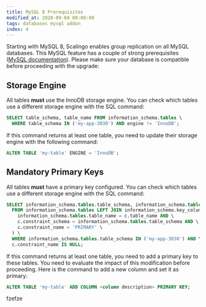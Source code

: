 ```yaml
---
title: MySQL 8 Prerequisites
modified_at: 2020-09-04 00:00:00
tags: databases mysql addon
index: 4
---
```


Starting with MySQL 8, Scalingo enables group replication on all MySQL
databases. This MySQL feature has a couple of strong prerequisites ([MySQL
documentation](https://dev.mysql.com/doc/refman/8.0/en/group-replication-requirements.html)).
Please make sure your database is compatible before proceeding with the upgrade:

## Storage Engine

All tables **must** use the InnoDB storage engine. You can check which tables
use a different storage engine with the SQL command:

```sql
SELECT table_schema, table_name FROM information_schema.tables \
  WHERE table_schema IN ('my-app-3030') AND engine != 'InnoDB';
```

If this command returns at least one table, you need to update their storage
engine with the following command:

```sql
ALTER TABLE 'my-table' ENGINE = 'InnoDB';
```

## Mandatory Primary Keys

All tables **must** have a primary key configured. You can check which tables
use a different storage engine with the SQL command:

```sql
SELECT information_schema.tables.table_schema, information_schema.tables.table_name \
  FROM information_schema.tables LEFT JOIN information_schema.key_column_usage AS c ON (\
    information_schema.tables.table_name = c.table_name AND \
    c.constraint_schema = information_schema.tables.table_schema AND \
    c.constraint_name = 'PRIMARY' \
  ) \
  WHERE information_schema.tables.table_schema IN ('my-app-3030') AND \
  c.constraint_name IS NULL;
```

If this command returns at least one table, you need to add a primary key to
these tables. You need to evaluate the impact of this modification before
proceeding. Here is the command to add a new column and set it as primary:

```sql
ALTER TABLE 'my-table' ADD COLUMN <column description> PRIMARY KEY;
```

fzefze
